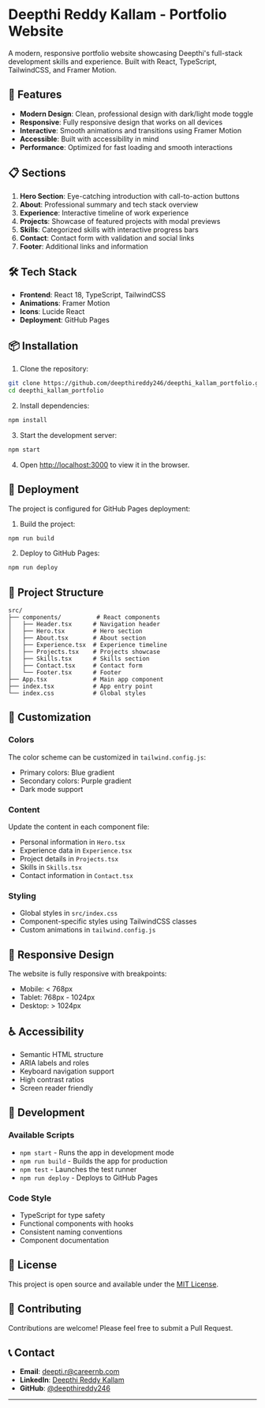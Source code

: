 # Deepthi Reddy Kallam - Portfolio Website

A modern, responsive portfolio website showcasing Deepthi's full-stack development skills and experience. Built with React, TypeScript, TailwindCSS, and Framer Motion.

## 🚀 Features

- **Modern Design**: Clean, professional design with dark/light mode toggle
- **Responsive**: Fully responsive design that works on all devices
- **Interactive**: Smooth animations and transitions using Framer Motion
- **Accessible**: Built with accessibility in mind
- **Performance**: Optimized for fast loading and smooth interactions

## 📋 Sections

1. **Hero Section**: Eye-catching introduction with call-to-action buttons
2. **About**: Professional summary and tech stack overview
3. **Experience**: Interactive timeline of work experience
4. **Projects**: Showcase of featured projects with modal previews
5. **Skills**: Categorized skills with interactive progress bars
6. **Contact**: Contact form with validation and social links
7. **Footer**: Additional links and information

## 🛠️ Tech Stack

- **Frontend**: React 18, TypeScript, TailwindCSS
- **Animations**: Framer Motion
- **Icons**: Lucide React
- **Deployment**: GitHub Pages

## 📦 Installation

1. Clone the repository:
```bash
git clone https://github.com/deepthireddy246/deepthi_kallam_portfolio.git
cd deepthi_kallam_portfolio
```

2. Install dependencies:
```bash
npm install
```

3. Start the development server:
```bash
npm start
```

4. Open [http://localhost:3000](http://localhost:3000) to view it in the browser.

## 🚀 Deployment

The project is configured for GitHub Pages deployment:

1. Build the project:
```bash
npm run build
```

2. Deploy to GitHub Pages:
```bash
npm run deploy
```

## 📁 Project Structure

```
src/
├── components/          # React components
│   ├── Header.tsx      # Navigation header
│   ├── Hero.tsx        # Hero section
│   ├── About.tsx       # About section
│   ├── Experience.tsx  # Experience timeline
│   ├── Projects.tsx    # Projects showcase
│   ├── Skills.tsx      # Skills section
│   ├── Contact.tsx     # Contact form
│   └── Footer.tsx      # Footer
├── App.tsx             # Main app component
├── index.tsx           # App entry point
└── index.css           # Global styles
```

## 🎨 Customization

### Colors
The color scheme can be customized in `tailwind.config.js`:
- Primary colors: Blue gradient
- Secondary colors: Purple gradient
- Dark mode support

### Content
Update the content in each component file:
- Personal information in `Hero.tsx`
- Experience data in `Experience.tsx`
- Project details in `Projects.tsx`
- Skills in `Skills.tsx`
- Contact information in `Contact.tsx`

### Styling
- Global styles in `src/index.css`
- Component-specific styles using TailwindCSS classes
- Custom animations in `tailwind.config.js`

## 📱 Responsive Design

The website is fully responsive with breakpoints:
- Mobile: < 768px
- Tablet: 768px - 1024px
- Desktop: > 1024px

## ♿ Accessibility

- Semantic HTML structure
- ARIA labels and roles
- Keyboard navigation support
- High contrast ratios
- Screen reader friendly

## 🔧 Development

### Available Scripts

- `npm start` - Runs the app in development mode
- `npm run build` - Builds the app for production
- `npm test` - Launches the test runner
- `npm run deploy` - Deploys to GitHub Pages

### Code Style

- TypeScript for type safety
- Functional components with hooks
- Consistent naming conventions
- Component documentation

## 📄 License

This project is open source and available under the [MIT License](LICENSE).

## 🤝 Contributing

Contributions are welcome! Please feel free to submit a Pull Request.

## 📞 Contact

- **Email**: deepti.r@careernb.com
- **LinkedIn**: [Deepthi Reddy Kallam](https://www.linkedin.com/in/deepthi-reddy-kallam-b8b213357/)
- **GitHub**: [@deepthireddy246](https://github.com/deepthireddy246)

---

